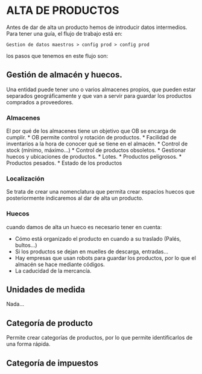 ALTA DE PRODUCTOS
=================
Antes de dar de alta un producto hemos de introducir datos intermedios. Para tener
una guía, el flujo de trabajo está en:

	Gestion de datos maestros > config prod > config prod

los pasos que tenemos en este flujo son:
## Gestión de almacén y huecos.
Una entidad puede tener uno o varios almacenes propios, que pueden estar separados
geográficamente y que van a servir para guardar los productos comprados a 
proveedores. 

### Almacenes
El por qué de los almacenes tiene un objetivo que OB se encarga de
cumplir. 
	* OB permite control y rotación de productos.
	* Facilidad de inventarios a la hora de conocer qué se tiene en el almacén.
	* Control de stock (mínimo, máximo...)
	* Control de productos obsoletos.
	* Gestionar huecos y ubicaciones de productos.
	* Lotes.
	* Productos peligrosos.
	* Productos pesados.
	* Estado de los productos

### Localización
Se trata de crear una nomenclatura que permita crear espacios huecos que posteriormente
indicaremos al dar de alta un producto. 

### Huecos
cuando damos de alta un hueco es necesario tener en cuenta:
* Cómo está organizado el producto en cuando a su traslado (Palés, bultos...)
* Si los productos se dejan en muelles de descarga, entradas...
* Hay empresas que usan robots para guardar los productos, por lo que el almacén
se hace mediante códigos.
* La caducidad de la mercancía.


## Unidades de medida
Nada...

## Categoría de producto
Permite crear categorías de productos, por lo que permite identificarlos de una 
forma rápida.

## Categoría de impuestos

